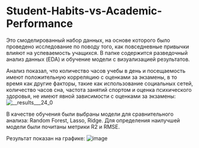 # Student-Habits-vs-Academic-Performance

Это смоделированный набор данных, на основе которого было проведено исследование по поводу того, как повседневные привычки влияют на успеваемость учащихся.
В папке содержится разведочный анализ данных (EDA) и обучение модели с визуализацией результатов.

Анализ показал, что количество часов учебы в день и посещаемость имеют положительную корреляцию с оценками за экзамены, в то время как другие факторы, такие как использование социальных сетей, количество часов сна, частота занятий спортом и оценка психического здоровья, не имеют явной зависимости с оценками за экзамены:
![__results___24_0](https://github.com/user-attachments/assets/102faf1d-3324-498f-888c-086506448020)



В качестве обучения были выбраны модели для сравнительного анализа: Random Forest, Lasso, Ridge.
Для определения наилучшей модели были почитаны метрики R2 и RMSE.

Результат показан на графике:
![image](https://github.com/user-attachments/assets/7cd4f5de-d45b-491d-bab1-2aedab42758c)


